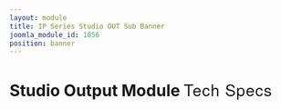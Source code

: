 ```yaml
---
layout: module
title: IP Series Studio OUT Sub Banner
joomla_module_id: 1056
position: banner
---
```

<!-- Module: TriCaster Advanced Edition V2 Banner Banner -->
<div class="content-container clearfix">
	<h1>Studio Output Module <strong style="white-space: nowrap; font-family: 'Helvetica Neue', Helvetica, Arial, sans-serif; font-weight: 500; letter-spacing: 1px;">Tech Specs</strong>
	</h1>
</div>
